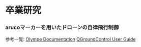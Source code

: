 # 卒業研究
### arucoマーカーを用いたドローンの自律飛行制御

参考一覧:
[Olympe Documentation](https://developer.parrot.com/docs/olympe/index.html)
[QGroundControl User Guide](https://docs.qgroundcontrol.com/master/en/)
